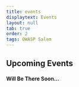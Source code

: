 ```yaml
---
title: events
displaytext: Events
layout: null
tab: true
order: 2
tags: OWASP Salem
---
```


## Upcoming Events
#### Will Be There Soon...


